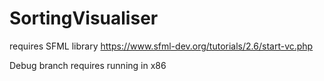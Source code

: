 # SortingVisualiser

requires SFML library
https://www.sfml-dev.org/tutorials/2.6/start-vc.php 

Debug branch requires running in x86
